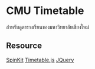# CMU Timetable
สำหรับดูตารางเรียนของมหาวิทยาลัยเชียงใหม่

## Resource
[SpinKit](https://github.com/tobiasahlin/SpinKit)
[Timetable.js](http://timetablejs.org/)
[JQuery](https://jquery.com/)